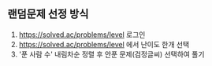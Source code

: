 ## 랜덤문제 선정 방식
1. https://solved.ac/problems/level 로그인
2. https://solved.ac/problems/level 에서 난이도 한개 선택
3. '푼 사람 수' 내림차순 정렬 후 안푼 문제(검정글씨) 선택하여 풀기